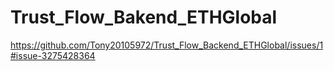 # Trust_Flow_Bakend_ETHGlobal


https://github.com/Tony20105972/Trust_Flow_Backend_ETHGlobal/issues/1#issue-3275428364
